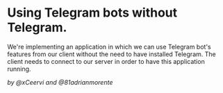 Using Telegram bots without Telegram.
===========
We're implementing an application in which we can use Telegram bot's features
from our client without the need to have installed Telegram. The client needs
to connect to our server in order to have this application running.

_by @xCeervi and @81adrianmorente_
